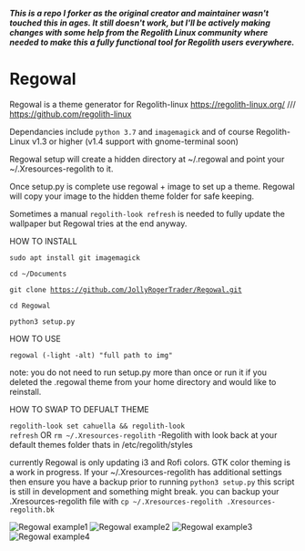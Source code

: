***This is a repo I forker as the original creator and maintainer wasn't touched this in ages. It still doesn't work, but I'll be actively making changes with some help from the Regolith Linux community where needed to make this a fully functional tool for Regolith users everywhere.***
# Regowal

Regowal is a theme generator for Regolith-linux
https://regolith-linux.org/ /// https://github.com/regolith-linux

Dependancies include <code>python 3.7</code> and <code>imagemagick</code> and of course Regolith-Linux v1.3 or higher (v1.4 support with gnome-terminal soon)

Regowal setup will create a hidden directory at ~/.regowal and point your ~/.Xresources-regolith to it.

Once setup.py is complete use regowal + image to set up a theme. Regowal will copy your image to the hidden theme folder for safe keeping.

Sometimes a manual <code>regolith-look refresh</code> is needed to fully update the wallpaper but Regowal tries at the end anyway.

<bold>HOW TO INSTALL</bold>

<code>sudo apt install git imagemagick</code>

<code>cd ~/Documents</code>

<code>git clone https://github.com/JollyRogerTrader/Regowal.git</code>

<code>cd Regowal</code>

<code>python3 setup.py</code>

<bold>HOW TO USE</bold>

<code>regowal (-light -alt) "full path to img"</code>

note: you do not need to run setup.py more than once or run it if you deleted the .regowal theme from your home directory and would like to reinstall.

<bold>HOW TO SWAP TO DEFUALT THEME</bold>

<code>regolith-look set cahuella && regolith-look refresh</code> OR <code>rm ~/.Xresources-regolith</code> -Regolith with look back at your default themes folder thats in /etc/regolith/styles

currently Regowal is only updating i3 and Rofi colors. GTK color theming is a work in progress. If your ~/.Xresources-regolith has additional settings then ensure you have a backup prior to running <code>python3 setup.py</code> this script is still in development and something might break. you can backup your .Xresources-regolith file with <code>cp ~/.Xresources-regolith .Xresources-regolith.bk</code>

![Regowal example1](Desktop.png)
![Regowal example2](Desktop1.png)
![Regowal example3](Desktop2.png)
![Regowal example4](Desktop3.png)
